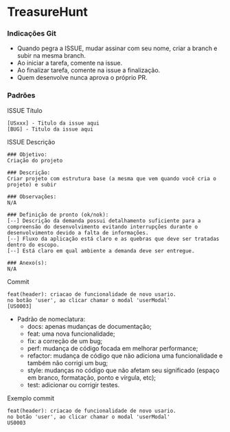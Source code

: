 # TreasureHunt

### Indicações Git
- Quando pegra a ISSUE, mudar assinar com seu nome, criar a branch e subir na mesma branch.
- Ao iniciar a tarefa, comente na issue.
- Ao finalizar tarefa, comente na issue a finalização.
- Quem desenvolve nunca aprova o próprio PR.


### Padrões
ISSUE Título
```
[USxxx] - Titulo da issue aqui
[BUG] - Titulo da issue aqui
```

ISSUE Descrição
```
### Objetivo:
Criação do projeto

### Descrição:
Criar projeto com estrutura base (a mesma que vem quando você cria o projeto) e subir 

### Observações:
N/A

### Definição de pronto (ok/nok):
[--] Descrição da demanda possui detalhamento suficiente para a compreensão do desenvolvimento evitando interrupções durante o desenvolvimento devido a falta de informações.  
[--] Fluxo da aplicação está claro e as quebras que deve ser tratadas dentro do escopo.  
[--] Está claro em qual ambiente a demanda deve ser entregue. 

### Anexo(s):
N/A
```

Commit
```
feat(header): criacao de funcionalidade de novo usario.
no botão 'user', ao clicar chamar o modal 'userModal'
[US0003]
```
- Padrão de nomeclatura:
  - docs: apenas mudanças de documentação;
  - feat: uma nova funcionalidade;
  - fix: a correção de um bug;
  - perf: mudança de código focada em melhorar performance;
  - refactor: mudança de código que não adiciona uma funcionalidade e também não corrigi um bug;
  - style: mudanças no código que não afetam seu significado (espaço em branco, formatação, ponto e vírgula, etc);
  - test: adicionar ou corrigir testes.

Exemplo commit
```
feat(header): criacao de funcionalidade de novo usario.
no botão 'user', ao clicar chamar o modal 'userModal'
US0003
```

